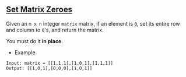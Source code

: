 ## [Set Matrix Zeroes](https://leetcode.com/problems/set-matrix-zeroes/)
Given an `m x n` integer `matrix` matrix, if an element is `0`, set its entire row and column to `0`'s, and return the matrix.

You must do it **in place**.
 
- Example
```
Input: matrix = [[1,1,1],[1,0,1],[1,1,1]]
Output: [[1,0,1],[0,0,0],[1,0,1]]
```
